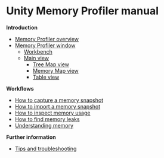 # Unity Memory Profiler manual

**Introduction**

* [Memory Profiler overview](index.md)
* [Memory Profiler window](memory-profiler-window.md)
  * [Workbench](workbench.md)
  * [Main view](main-view.md)
    * [Tree Map view](tree-map.md)
    * [Memory Map view](memory-map.md)
    * [Table view](table.md)



**Workflows**

* [How to capture a memory snapshot](workflow-capture-snapshot.md)
* [How to import a memory snapshot](workflow-import-snapshot.md)
* [How to inspect memory usage](workflow-memory-usage.md)
* [How to find memory leaks](workflow-memory-leaks.md)
* [Understanding memory](workflow-understanding-memory.md)



**Further information**

* [Tips and troubleshooting](tips-and-troubleshooting.md)

